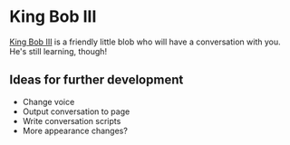# King Bob III
[King Bob III](https://adoxography.github.io/king-bob-iii/) is a friendly little blob who will have a conversation with you. He's still learning, though!

## Ideas for further development
- Change voice
- Output conversation to page
- Write conversation scripts
- More appearance changes?
